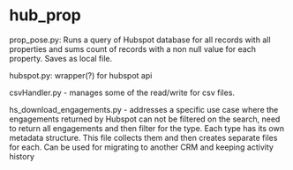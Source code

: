 # hub_prop

prop_pose.py: Runs a query of Hubspot database for all records with all properties and sums count of records with a non null value for each property.  Saves as local file.

hubspot.py: wrapper(?) for hubspot api 

csvHandler.py - manages some of the read/write for csv files.  

hs_download_engagements.py - addresses a specific use case where the engagements returned by Hubspot can not be filtered on the search, need to return all engagements and then filter for the type.  Each type has its own metadata structure.  This file collects them and then creates separate files for each.  Can be used for migrating to another CRM and keeping activity history
